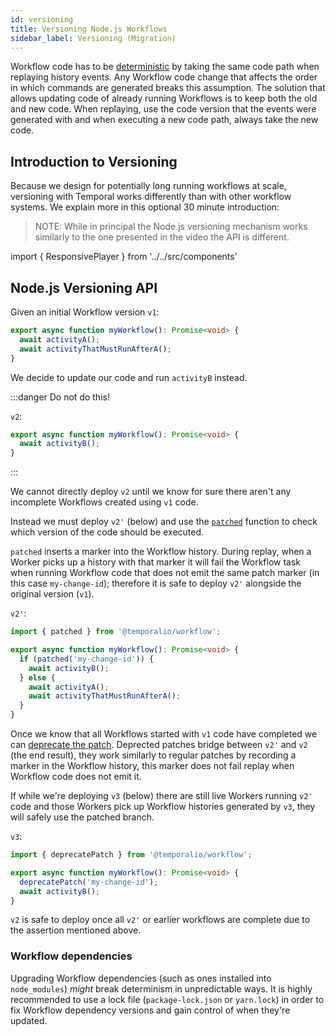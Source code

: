 ```yaml
---
id: versioning
title: Versioning Node.js Workflows
sidebar_label: Versioning (Migration)
---
```


Workflow code has to be [deterministic](/docs/node/determinism) by taking the same code path when replaying history events. Any Workflow code change that affects the order in which commands are generated breaks this assumption.
The solution that allows updating code of already running Workflows is to keep both the old and new code.
When replaying, use the code version that the events were generated with and when executing a new code path, always take the
new code.

## Introduction to Versioning

Because we design for potentially long running workflows at scale, versioning with Temporal works differently than with other workflow systems. We explain more in this optional 30 minute introduction:

> NOTE: While in principal the Node.js versioning mechanism works similarly to the one presented in the video the API is different.

import { ResponsivePlayer } from '../../src/components'

<ResponsivePlayer url='https://www.youtube.com/watch?v=kkP899WxgzY' />

## Node.js Versioning API

Given an initial Workflow version `v1`:

```ts
export async function myWorkflow(): Promise<void> {
  await activityA();
  await activityThatMustRunAfterA();
}
```

We decide to update our code and run `activityB` instead.

:::danger Do not do this!

`v2`:

```ts
export async function myWorkflow(): Promise<void> {
  await activityB();
}
```

:::

We cannot directly deploy `v2` until we know for sure there aren't any incomplete Workflows created using `v1` code.

Instead we must deploy `v2'` (below) and use the [`patched`](https://nodejs.temporal.io/api/namespaces/workflow#patched) function to check which version of the code should be executed.

`patched` inserts a marker into the Workflow history. During replay, when a Worker picks up a history with that marker it will fail the Workflow task when running Workflow code that does not emit the same patch marker (in this case `my-change-id`); therefore it is safe to deploy `v2'` alongside the original version (`v1`).

`v2'`:

```ts
import { patched } from '@temporalio/workflow';

export async function myWorkflow(): Promise<void> {
  if (patched('my-change-id')) {
    await activityB();
  } else {
    await activityA();
    await activityThatMustRunAfterA();
  }
}
```

Once we know that all Workflows started with `v1` code have completed we can [deprecate the patch](https://nodejs.temporal.io/api/namespaces/workflow#deprecatepatch).
Deprected patches bridge between `v2'` and `v2` (the end result), they work similarly to regular patches by recording a marker in the Workflow history, this marker does not fail replay when Workflow code does not emit it.

If while we're deploying `v3` (below) there are still live Workers running `v2'` code and those Workers pick up Workflow histories generated by `v3`, they will safely use the patched branch.

`v3`:

```ts
import { deprecatePatch } from '@temporalio/workflow';

export async function myWorkflow(): Promise<void> {
  deprecatePatch('my-change-id');
  await activityB();
}
```

`v2` is safe to deploy once all `v2'` or earlier workflows are complete due to the assertion mentioned above.

### Workflow dependencies

Upgrading Workflow dependencies (such as ones installed into `node_modules`) _might_ break determinism in unpredictable ways.
It is highly recommended to use a lock file (`package-lock.json` or `yarn.lock`) in order to fix Workflow dependency versions and gain control of when they're updated.
